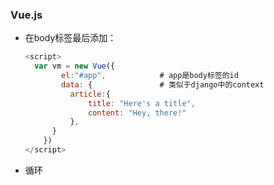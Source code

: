 ### Vue.js

- 在body标签最后添加：

  ```js
  <script>
  	var vm = new Vue({
          el:"#app",			# app是body标签的id
          data: {				# 类似于django中的context
          	article:{
          		title: "Here's a title",
          		content: "Hey, there!"
      		},
      	}
      })    
  </script>
  ```

  

- 循环